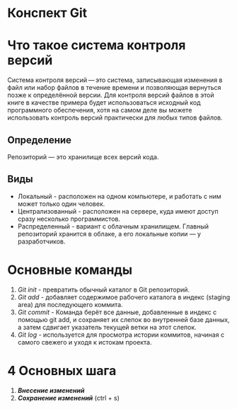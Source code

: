 # Конспект Git

# **Что такое система контроля версий**

Система контроля версий — это система, записывающая изменения в файл или набор файлов в течение времени и позволяющая вернуться позже к определённой версии. Для контроля версий файлов в этой книге в качестве примера будет использоваться исходный код программного обеспечения, хотя на самом деле вы можете использовать контроль версий практически для любых типов файлов.

## Определение 

Репозиторий — это хранилище всех версий кода.

## Виды

* Локальный - расположен на одном компьютере, и работать с ним может только один человек.
* Централизованный - расположен на сервере, куда имеют доступ сразу несколько программистов.
* Распределенный - вариант с облачным хранилищем. Главный репозиторий хранится в облаке, а его локальные копии — у разработчиков.

# Основные команды 

1. *Git init* - превратить обычный каталог в Git репозиторий.
2. *Git add* -  добавляет содержимое рабочего каталога в индекс (staging area) для последующего коммита.
3. *Git commit* - Команда  берёт все данные, добавленные в индекс с помощью git add, и сохраняет их слепок во внутренней базе данных, а затем сдвигает указатель текущей ветки на этот слепок.
4. *Git log* - используется для просмотра истории коммитов, начиная с самого свежего и уходя к истокам проекта.

# 4 Основных шага

1. ***Внесение изменений***
2. ***Сохранение изменений*** (ctrl + s)
 